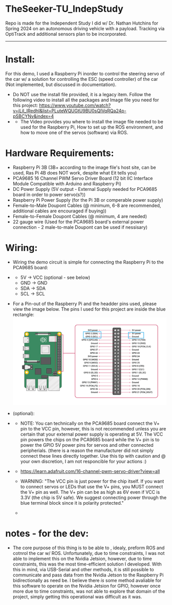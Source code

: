 # TheSeeker-TU_IndepStudy
Repo is made for the Independent Study I did w/ Dr. Nathan Hutchins for Spring 2024 on an autonomous driving vehicle with a payload. Tracking via OptiTrack and additional sensors plan to be incorporated. 

------------------
# Install:
For this demo, I used a Raspberry Pi inorder to control the steering servo of the car w/ a solution for controlling the ESC (speed controller) of the car (Not implemented, but discussed in documentation).

* Do NOT use the install file provided, it is a legacy item. Follow the following video to install all the packages and Image file you need for this project: https://www.youtube.com/watch?v=iLiI_IRedhI&list=PLuteWQUGtU9BU0sQIVqRQa24p-pSBCYNv&index=4
* * The Video provides you where to install the image file needed to be used for the Raspberry Pi, How to set up the ROS environment, and how to move one of the servos (software) via ROS.


# Hardware Requirements: 
* Raspberry Pi 3B (3B+ according to the image file's host site, can be used, Ras Pi 4B does NOT work, despite what Eit tells you)
* PCA9685 16 Channel PWM Servo Driver Board (12 bit IIC Interface Module Compatible with Arduino and Raspberry Pi)
* DC Power Supply (5V output - External Supply needed for PCA9685 board in order to power servo(s?))
* Raspberry Pi Power Supply (for the Pi 3B or comperable power supply) 
* Female-to-Male Doupont Cables (@ minimum, 6-8 are recommended, additional cables are encouraged if buying))
* Female-to-Female Doupont Cables (@ minimum, 4 are needed)
* 22 gauge wire (Used for the PCA9685 board's external power connection - 2 male-to-male Doupont can be used if nessisary)

# Wiring: 
* Wiring the demo circuit is simple for connecting the Raspberry Pi to the PCA9685 board:
* * 5V -> VCC (optional - see below)
  * GND -> GND
  * SDA -> SDA
  * SCL -> SCL
* For a Pin-out of the Raspberry Pi and the headder pins used, please view the image below. The pins I used for this project are inside the blue rectangle:
![alt text](https://github.com/NoicTheBrave/TheSeeker-TU_IndepStudy/blob/main/images/rasPi_IndepStudyWiringDiagram.png?raw=true)

* (optional):
* * NOTE: You can technically on the PCA9685 board connect the V+ pin to the VCC pin, however, this is not recommended unless you are certain that your external power supply is operating at 5V. The VCC pin powers the chips on the PCA9685 board while the V+ pin is to power the GPIO 5V power pins for servos and other connected peripherials. (there is a reason the manufacturer did not simply connect these lines directly together. Use this tip with caution and @ your own discretion, I am not responcible for your actions :) 
* * https://learn.adafruit.com/16-channel-pwm-servo-driver?view=all
  * WARNING: "The VCC pin is just power for the chip itself. If you want to connect servos or LEDs that use the V+ pins, you MUST connect the V+ pin as well. The V+ pin can be as high as 6V even if VCC is 3.3V (the chip is 5V safe). We suggest connecting power through the blue terminal block since it is polarity protected."
 
  * 


# notes - for the dev: 
* The core purpose of this thing is to be able to , idealy, preform ROS and cotnrol the car w/ ROS. Unfortunately, due to time constraints, I was not able to implement this on the Nvidia Jetsion, however, due to time constraints, this was the most time-efficient solution I developed. With this in mind, via USB-Serial and other methods, it is still possible to communicate and pass data from the Nvidia Jetson to the Raspberry Pi bidirectionally as need be. I believe there *is* some method avaliable for this software to operate on the Nvidia Jetsion for GPIO, however once more due to time constraints, was not able to explore that domain of the project, simply getting this operational was difficult as it was. 
